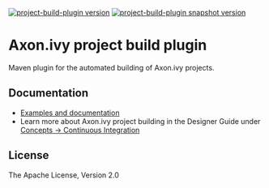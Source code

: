 [![project-build-plugin version][0]][1] [![project-build-plugin snapshot version][2]][3]

# Axon.ivy project build plugin
Maven plugin for the automated building of Axon.ivy projects. 

## Documentation
- [Examples and documentation](https://axonivy.github.io/project-build-plugin)
- Learn more about Axon.ivy project building in the Designer Guide under [Concepts -> Continuous Integration](https://developer.axonivy.com/doc/latest/DesignerGuideHtml/ivy.concepts.html#ivy-ci-maven-plugin)

## License
The Apache License, Version 2.0

[0]: https://img.shields.io/badge/project--build--plugin-8.0.4-green
[1]: https://repo1.maven.org/maven2/com/axonivy/ivy/ci/project-build-plugin/
[2]: https://img.shields.io/badge/project--build--plugin-9.1.0--SNAPSHOT-yellow
[3]: https://oss.sonatype.org/content/repositories/snapshots/com/axonivy/ivy/ci/project-build-plugin/
